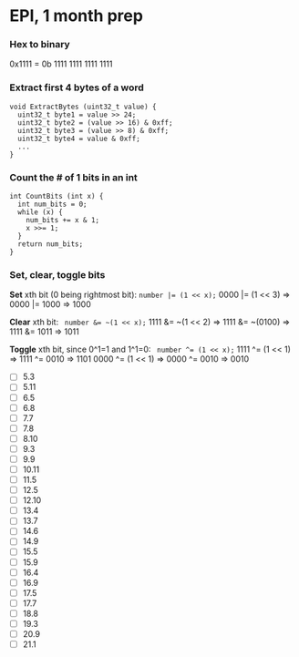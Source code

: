 # EPI, 1 month prep

### Hex to binary
0x1111 = 0b 1111 1111 1111 1111

### Extract first 4 bytes of a word
```
void ExtractBytes (uint32_t value) {
  uint32_t byte1 = value >> 24;
  uint32_t byte2 = (value >> 16) & 0xff;
  uint32_t byte3 = (value >> 8) & 0xff;
  uint32_t byte4 = value & 0xff;
  ...
}
```

### Count the # of 1 bits in an int
```
int CountBits (int x) {
  int num_bits = 0;
  while (x) {
    num_bits += x & 1;
    x >>= 1;
  }
  return num_bits;
}
```

### Set, clear, toggle bits
**Set** xth bit (0 being rightmost bit): ```number |= (1 << x);```
0000 |= (1 << 3) => 0000 |= 1000 => 1000

**Clear** xth bit: ``` number &= ~(1 << x);```
1111 &= ~(1 << 2) => 1111 &= ~(0100) => 1111 &= 1011 => 1011

**Toggle** xth bit, since 0^1=1 and 1^1=0: ``` number ^= (1 << x);```
1111 ^= (1 << 1) => 1111 ^= 0010 => 1101
0000 ^= (1 << 1) => 0000 ^= 0010 => 0010

- [ ] 5.3
- [ ] 5.11
- [ ] 6.5
- [ ] 6.8
- [ ] 7.7
- [ ] 7.8
- [ ] 8.10
- [ ] 9.3
- [ ] 9.9
- [ ] 10.11
- [ ] 11.5
- [ ] 12.5
- [ ] 12.10
- [ ] 13.4
- [ ] 13.7
- [ ] 14.6
- [ ] 14.9
- [ ] 15.5
- [ ] 15.9
- [ ] 16.4
- [ ] 16.9
- [ ] 17.5
- [ ] 17.7
- [ ] 18.8
- [ ] 19.3
- [ ] 20.9
- [ ] 21.1
